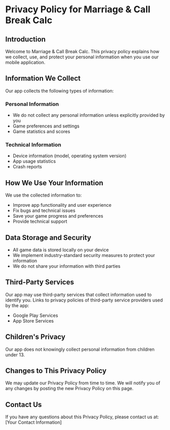 # Privacy Policy for Marriage & Call Break Calc

## Introduction

Welcome to Marriage & Call Break Calc. This privacy policy explains how we collect, use, and protect your personal information when you use our mobile application.

## Information We Collect

Our app collects the following types of information:

### Personal Information
- We do not collect any personal information unless explicitly provided by you
- Game preferences and settings
- Game statistics and scores

### Technical Information
- Device information (model, operating system version)
- App usage statistics
- Crash reports

## How We Use Your Information

We use the collected information to:
- Improve app functionality and user experience
- Fix bugs and technical issues
- Save your game progress and preferences
- Provide technical support

## Data Storage and Security

- All game data is stored locally on your device
- We implement industry-standard security measures to protect your information
- We do not share your information with third parties

## Third-Party Services

Our app may use third-party services that collect information used to identify you. Links to privacy policies of third-party service providers used by the app:
- Google Play Services
- App Store Services

## Children's Privacy

Our app does not knowingly collect personal information from children under 13.

## Changes to This Privacy Policy

We may update our Privacy Policy from time to time. We will notify you of any changes by posting the new Privacy Policy on this page.

## Contact Us

If you have any questions about this Privacy Policy, please contact us at:
[Your Contact Information] 